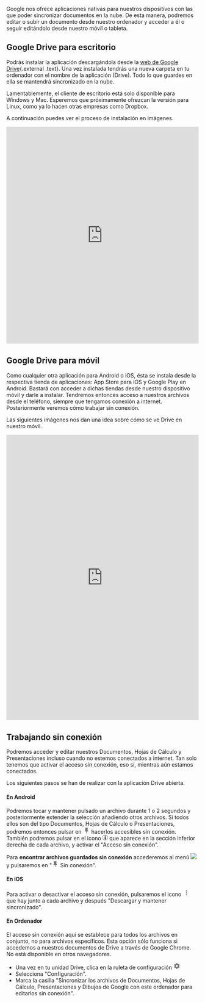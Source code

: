 Google nos ofrece aplicaciones nativas para nuestros dispositivos con
las que poder sincronizar documentos en la nube. De esta manera,
podremos editar o subir un documento desde nuestro ordenador y acceder a
él o seguir editándolo desde nuestro móvil o tableta.

## Google Drive para escritorio

Podrás instalar la aplicación descargándola desde la [web de Google
Drive](https://www.google.es/intl/es/drive/download/){.external .text}.
Una vez instalada tendrás una nueva carpeta en tu ordenador con el
nombre de la aplicación (Drive). Todo lo que guardes en ella se
mantendrá sincronizado en la nube.

Lamentablemente, el cliente de escritorio está solo disponible para
Windows y Mac. Esperemos que próximamente ofrezcan la versión para
Linux, como ya lo hacen otras empresas como Dropbox.

A continuación puedes ver el proceso de instalación en imágenes.

<iframe src="https://docs.google.com/presentation/d/e/2PACX-1vTfDOOkz9hZlyHyjh8u7uVENJh1AyGph4WXrkp2k2aZy0v60nI7p6ZOPak0Z-I98H6cBK1pg13B_RtP/embed?start=false&loop=false&delayms=3000" frameborder="0" width="100%" height="569" allowfullscreen="true" mozallowfullscreen="true" webkitallowfullscreen="true"></iframe>

## Google Drive para móvil

Como cualquier otra aplicación para Android o iOS, ésta se instala desde
la respectiva tienda de aplicaciones: App Store para iOS y Google Play
en Android. Bastará con acceder a dichas tiendas desde nuestro
dispositivo móvil y darle a instalar. Tendremos entonces acceso a
nuestros archivos desde el teléfono, siempre que tengamos conexión a
internet. Posteriormente veremos cómo trabajar sin conexión.

Las siguientes imágenes nos dan una idea sobre cómo se ve Drive en
nuestro móvil.

<iframe src="https://docs.google.com/presentation/d/e/2PACX-1vTosB42tbgcjI45E7tNmAy_iDS-d956E-Cg3aShptg7W_-mz8FWsj-Ghpfsqr0TeYTkJMpdmLiAaFmA/embed?start=false&loop=false&delayms=3000" frameborder="0" width="100%" height="749" allowfullscreen="true" mozallowfullscreen="true" webkitallowfullscreen="true"></iframe>

## Trabajando sin conexión

Podremos acceder y editar nuestros Documentos, Hojas de Cálculo y
Presentaciones incluso cuando no estemos conectados a internet. Tan solo
tenemos que activar el acceso sin conexión, eso sí, mientras aún estamos
conectados.

Los siguientes pasos se han de realizar con la aplicación Drive abierta.

#### En Android

Podremos tocar y mantener pulsado un archivo durante 1 o 2 segundos y
posteriormente extender la selección añadiendo otros archivos. Si todos
ellos son del tipo Documentos, Hojas de Cálculo o Presentaciones,
podremos entonces pulsar en
![](images/Chincheta.png) hacerlos accesibles sin
conexión. También podremos pulsar en el icono
![](images/14px-InfoLogo.png) que aparece en la sección inferior derecha de cada archivo, y activar el
"Acceso sin conexión".

Para **encontrar archivos guardados sin conexión** accederemos al menú
![](images/Men%C3%BA_applicaciones_Android.png) y
pulsaremos en "![](images/Chincheta.png) Sin conexión".

#### En iOS

Para activar o desactivar el acceso sin conexión, pulsaremos el icono
![](images/MenIOS.png) que hay junto a cada
archivo y después "Descargar y mantener sincronizado".

#### En Ordenador

El acceso sin conexión aquí se establece para todos los archivos en
conjunto, no para archivos específicos. Esta opción sólo funciona si
accedemos a nuestros documentos de Drive a través de Google Chrome. No
está disponible en otros navegadores.

-   Una vez en tu unidad Drive, clica en la ruleta de configuración
    ![](images/Ruleta_Configuracion.png)
-   Selecciona "Configuración".
-   Marca la casilla "Sincronizar los archivos de Documentos, Hojas de
    Cálculo, Presentaciones y Dibujos de Google con este ordenador para
    editarlos sin conexión".